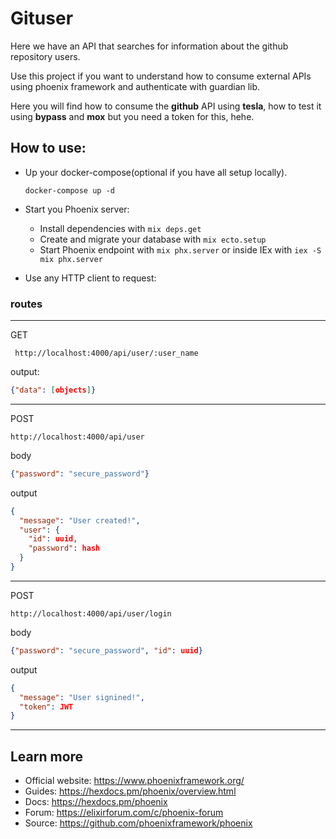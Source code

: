 # Gituser

Here we have an API that searches for information about the github repository users.

Use this project if you want to understand how to consume external APIs
using phoenix framework and authenticate with guardian lib.

Here you will find how to consume the **github** API using **tesla**, how to test it using **bypass** and **mox** but you need a token for this, hehe.

## How to use:
- Up your docker-compose(optional if you have all setup locally).
  ```
  docker-compose up -d
  ```
- Start you Phoenix server:
  * Install dependencies with `mix deps.get`
  * Create and migrate your database with `mix ecto.setup`
  * Start Phoenix endpoint with `mix phx.server` or inside IEx with `iex -S mix phx.server`

- Use any HTTP client to request:

### routes
___
  GET
  ```
   http://localhost:4000/api/user/:user_name
  ``` 
  output:
  ```json
  {"data": [objects]}
  ```
___
  POST
  ```
  http://localhost:4000/api/user
  ```
  body
  ```json
  {"password": "secure_password"}
  ```
  output
  ```json
  {
    "message": "User created!",
    "user": {
      "id": uuid,
      "password": hash
    }
  }
  ```
___
POST
  ```
  http://localhost:4000/api/user/login
  ```
  body
  ```json
  {"password": "secure_password", "id": uuid}
  ```
  output
  ```json
  {
    "message": "User signined!",
    "token": JWT
  }
  ```
---
## Learn more

  * Official website: https://www.phoenixframework.org/
  * Guides: https://hexdocs.pm/phoenix/overview.html
  * Docs: https://hexdocs.pm/phoenix
  * Forum: https://elixirforum.com/c/phoenix-forum
  * Source: https://github.com/phoenixframework/phoenix

